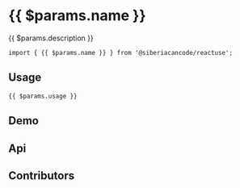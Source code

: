 <script setup>
import Meta from '../../src/components/meta.vue'
import Api from '../../src/components/api.vue'
import Demo from '../../src/components/demo.vue'
import Contributors from '../../src/components/contributors.vue'
</script>

# {{ $params.name }}

<Meta :last-modified="$params.lastModified" :category="$params.category" />

{{ $params.description }}

```typescript-vue
import { {{ $params.name }} } from '@siberiacancode/reactuse';
```

## Usage

```typescript-vue
{{ $params.usage }}
```

## Demo

<Demo :hook="$params.name" />

## Api

<Api :apiParameters="$params.apiParameters" />

## Contributors

<Contributors :hook="$params.name" />

